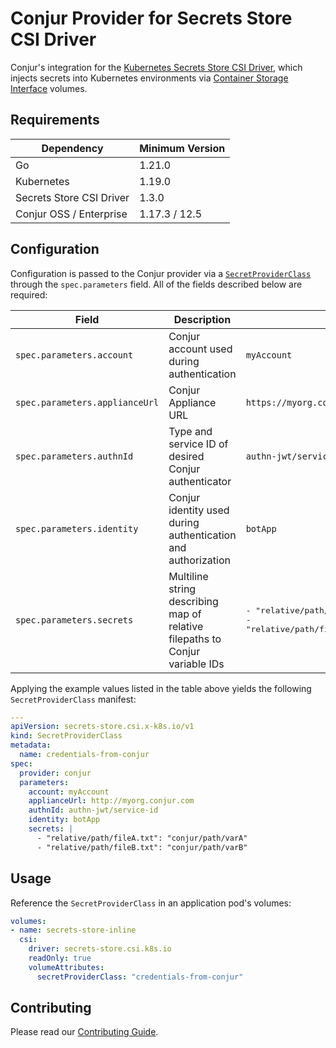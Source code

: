 # Conjur Provider for Secrets Store CSI Driver

Conjur's integration for the
[Kubernetes Secrets Store CSI Driver](https://secrets-store-csi-driver.sigs.k8s.io/),
which injects secrets into Kubernetes environments via
[Container Storage Interface](https://kubernetes-csi.github.io/docs/) volumes.

## Requirements

| Dependency               | Minimum Version |
|--------------------------|-----------------|
| Go                       | 1.21.0          |
| Kubernetes               | 1.19.0          |
| Secrets Store CSI Driver | 1.3.0           |
| Conjur OSS / Enterprise  | 1.17.3 / 12.5   |

## Configuration

Configuration is passed to the Conjur provider via a
[`SecretProviderClass`](https://secrets-store-csi-driver.sigs.k8s.io/concepts#secretproviderclass)
through the `spec.parameters` field. All of the fields described below are
required:

| Field | Description | Example |
|-------|-------------|---------|
| `spec.parameters.account` | Conjur account used during authentication | `myAccount` |
| `spec.parameters.applianceUrl` | Conjur Appliance URL | `https://myorg.conjur.com` |
| `spec.parameters.authnId` | Type and service ID of desired Conjur authenticator | `authn-jwt/service-id` |
| `spec.parameters.identity` | Conjur identity used during authentication and authorization | `botApp` |
| `spec.parameters.secrets` | Multiline string describing map of relative filepaths to Conjur variable IDs | <pre>- "relative/path/fileA.txt": "conjur/path/varA"<br>- "relative/path/fileB.txt": "conjur/path/varB"</pre> |

Applying the example values listed in the table above yields the following
`SecretProviderClass` manifest:

```yaml
---
apiVersion: secrets-store.csi.x-k8s.io/v1
kind: SecretProviderClass
metadata:
  name: credentials-from-conjur
spec:
  provider: conjur
  parameters:
    account: myAccount
    applianceUrl: http://myorg.conjur.com
    authnId: authn-jwt/service-id
    identity: botApp
    secrets: |
      - "relative/path/fileA.txt": "conjur/path/varA"
      - "relative/path/fileB.txt": "conjur/path/varB"
```

## Usage

Reference the `SecretProviderClass` in an application pod's volumes:

```yaml
volumes:
- name: secrets-store-inline
  csi:
    driver: secrets-store.csi.k8s.io
    readOnly: true
    volumeAttributes:
      secretProviderClass: "credentials-from-conjur"

```

## Contributing

Please read our [Contributing Guide](CONTRIBUTING.md).
